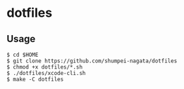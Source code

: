 # dotfiles

## Usage

```shell
$ cd $HOME
$ git clone https://github.com/shumpei-nagata/dotfiles
$ chmod +x dotfiles/*.sh
$ ./dotfiles/xcode-cli.sh
$ make -C dotfiles
```